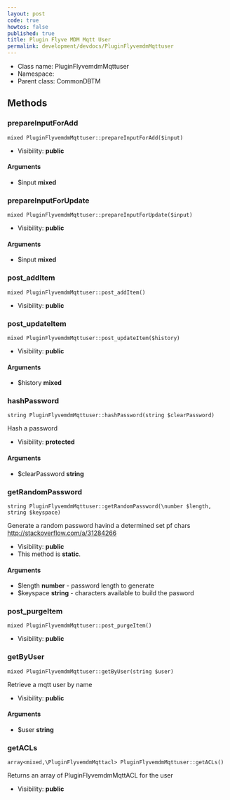 ```yaml
---
layout: post
code: true
howtos: false
published: true
title: Plugin Flyve MDM Mqtt User
permalink: development/devdocs/PluginFlyvemdmMqttuser
---
```


* Class name: PluginFlyvemdmMqttuser
* Namespace: 
* Parent class: CommonDBTM







Methods
-------


### prepareInputForAdd

    mixed PluginFlyvemdmMqttuser::prepareInputForAdd($input)





* Visibility: **public**


#### Arguments
* $input **mixed**



### prepareInputForUpdate

    mixed PluginFlyvemdmMqttuser::prepareInputForUpdate($input)





* Visibility: **public**


#### Arguments
* $input **mixed**



### post_addItem

    mixed PluginFlyvemdmMqttuser::post_addItem()





* Visibility: **public**




### post_updateItem

    mixed PluginFlyvemdmMqttuser::post_updateItem($history)





* Visibility: **public**


#### Arguments
* $history **mixed**



### hashPassword

    string PluginFlyvemdmMqttuser::hashPassword(string $clearPassword)

Hash a password



* Visibility: **protected**


#### Arguments
* $clearPassword **string**



### getRandomPassword

    string PluginFlyvemdmMqttuser::getRandomPassword(\number $length, string $keyspace)

Generate a random password havind a determined set pf chars
http://stackoverflow.com/a/31284266



* Visibility: **public**
* This method is **static**.


#### Arguments
* $length **number** - password length to generate
* $keyspace **string** - characters available to build the pasword



### post_purgeItem

    mixed PluginFlyvemdmMqttuser::post_purgeItem()





* Visibility: **public**




### getByUser

    mixed PluginFlyvemdmMqttuser::getByUser(string $user)

Retrieve a mqtt user by name



* Visibility: **public**


#### Arguments
* $user **string**



### getACLs

    array<mixed,\PluginFlyvemdmMqttacl> PluginFlyvemdmMqttuser::getACLs()

Returns an array of PluginFlyvemdmMqttACL for the user



* Visibility: **public**



